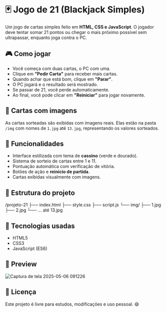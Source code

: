 # 🃏 Jogo de 21 (Blackjack Simples)

Um jogo de cartas simples feito em **HTML, CSS e JavaScript**. O jogador deve tentar somar 21 pontos ou chegar o mais próximo possível sem ultrapassar, enquanto joga contra o PC.

## 🎮 Como jogar

- Você começa com duas cartas, o PC com uma.
- Clique em **"Pedir Carta"** para receber mais cartas.
- Quando achar que está bom, clique em **"Parar"**.
- O PC jogará e o resultado será mostrado.
- Se passar de 21, você perde automaticamente.
- Ao final, você pode clicar em **"Reiniciar"** para jogar novamente.

## 📸 Cartas com imagens

As cartas sorteadas são exibidas com imagens reais. Elas estão na pasta `/img` com nomes de `1.jpg` até `13.jpg`, representando os valores sorteados.

## 🧠 Funcionalidades

- Interface estilizada com tema de **cassino** (verde e dourado).
- Sistema de sorteio de cartas entre 1 e 11.
- Pontuação automática com verificação de vitória.
- Botões de ação e **reinício de partida**.
- Cartas exibidas visualmente com imagens.

## 📁 Estrutura do projeto

/projeto-21
├── index.html
├── style.css 
├── script.js
└── img/
├── 1.jpg
├── 2.jpg
└── ... até 13.jpg

## 🚀 Tecnologias usadas

- HTML5
- CSS3
- JavaScript (ES6)



## 📸 Preview


![Captura de tela 2025-05-06 091226](https://github.com/user-attachments/assets/2cbe8eb4-74fb-4f77-8898-d2b8421aafc1)

## 📜 Licença

Este projeto é livre para estudos, modificações e uso pessoal. 😄

